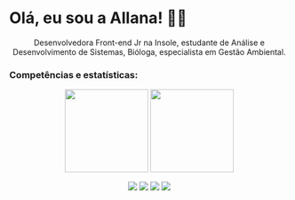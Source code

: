 # Olá, eu sou a Allana! 🌱🍄 

<p align="center">
    Desenvolvedora Front-end Jr na Insole, estudante de Análise e Desenvolvimento de Sistemas, Bióloga, especialista em Gestão Ambiental. 

<p align="center">
    
### Competências e estatísticas:
      
<p align="center">
  <img height="150em" src="https://github-readme-stats-eight-theta.vercel.app/api?username=allanina&show_icons=true&theme=vue-dark"/>
  <img height="150em" src="https://github-readme-stats-eight-theta.vercel.app/api/top-langs/?username=allanina&layout=compact&langs_count=8&theme=vue-dark"/>


<p align="center">
<a href="https://www.linkedin.com/in/allanaevellyn/"><img src="https://img.shields.io/badge/-Linkedin-008B8B?style=flat&logo=appveyor=&logoColor=white"/></a>
<a href="mailto:allanaevellynm@gmail.com"><img src="https://img.shields.io/badge/-Email-008B8B?style=flat&logo=appveyor=&logoColor=white"/></a>
<a href="https://instagram.com/allanina__/"><img src="https://img.shields.io/badge/-Instagram-008B8B?style=flat&logo=appveyor=&logoColor=white"/></a>
<a href="https://linktr.ee/allanina"><img src="https://img.shields.io/badge/-Linktree-008B8B?style=flat&logo=appveyor=&logoColor=white"/></a>
</p>
